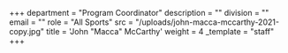 +++
department = "Program Coordinator"
description = ""
division = ""
email = ""
role = "All Sports"
src = "/uploads/john-macca-mccarthy-2021-copy.jpg"
title = 'John "Macca" McCarthy'
weight = 4
_template = "staff"
+++
